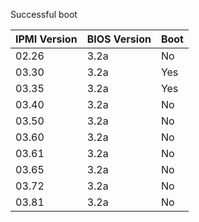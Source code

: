 Successful boot

| IPMI Version  | BIOS Version | Boot |
| ---| --- | --- |
| 02.26 | 3.2a | No |
| 03.30 | 3.2a | Yes |
| 03.35 | 3.2a | Yes |
| 03.40 | 3.2a | No |
| 03.50 | 3.2a | No |
| 03.60 | 3.2a | No |
| 03.61 | 3.2a | No |
| 03.65 | 3.2a | No |
| 03.72 | 3.2a | No |
| 03.81 | 3.2a | No |
